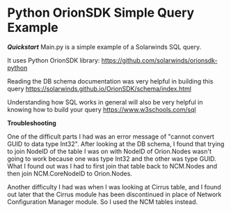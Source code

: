 # Python OrionSDK Simple Query Example
***Quickstart***
Main.py is a simple example of a Solarwinds SQL query.

It uses Python OrionSDK library: https://github.com/solarwinds/orionsdk-python

Reading the DB schema documentation was very helpful in building this query https://solarwinds.github.io/OrionSDK/schema/index.html

Understanding how SQL works in general will also be very helpful in knowing how to build your query https://www.w3schools.com/sql

**Troubleshooting**

One of the difficult parts I had was an error message of "cannot convert GUID to data type Int32". After looking at the DB schema, I found that trying to join NodeID of the table I was on with NodeID of Orion.Nodes wasn't going to work because one was type Int32 and the other was type GUID. What I found out was I had to first join that table back to NCM.Nodes and then join NCM.CoreNodeID to Orion.Nodes.

Another difficulty I had was when I was looking at Cirrus table, and I found out later that the Cirrus module has been discontinued in place of Network Configuration Manager module. So I used the NCM tables instead.
